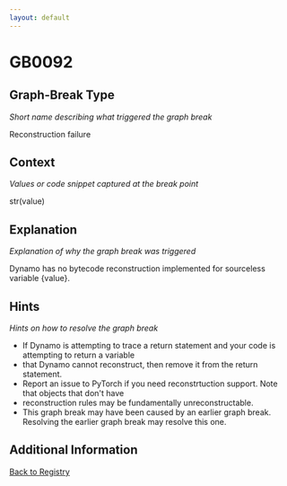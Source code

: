 ```yaml
---
layout: default
---
```

# GB0092

## Graph-Break Type
*Short name describing what triggered the graph break*

Reconstruction failure

## Context
*Values or code snippet captured at the break point*

str(value)

## Explanation
*Explanation of why the graph break was triggered*

Dynamo has no bytecode reconstruction implemented for sourceless variable {value}.

## Hints
*Hints on how to resolve the graph break*

- If Dynamo is attempting to trace a return statement and your code is attempting to return a variable 
- that Dynamo cannot reconstruct, then remove it from the return statement.
- Report an issue to PyTorch if you need reconstrtuction support. Note that objects that don't have 
- reconstruction rules may be fundamentally unreconstructable.
- This graph break may have been caused by an earlier graph break. Resolving the earlier graph break may resolve this one.


## Additional Information

<!-- ADDITIONAL INFORMATION START - Add custom information below this line -->

<!-- ADDITIONAL INFORMATION END -->

[Back to Registry](../index.html)
